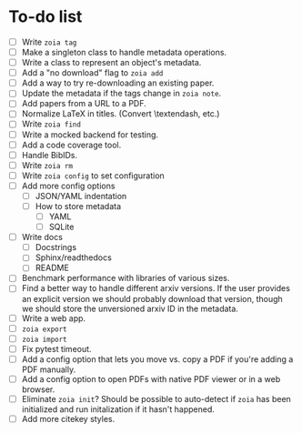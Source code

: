 # To-do list

* [ ] Write `zoia tag`
* [ ] Make a singleton class to handle metadata operations.
* [ ] Write a class to represent an object's metadata.
* [ ] Add a "no download" flag to `zoia add`
* [ ] Add a way to try re-downloading an existing paper.
* [ ] Update the metadata if the tags change in `zoia note`.
* [ ] Add papers from a URL to a PDF.
* [ ] Normalize LaTeX in titles.  (Convert \textendash, etc.)
* [ ] Write `zoia find`
* [ ] Write a mocked backend for testing.
* [ ] Add a code coverage tool.
* [ ] Handle BibIDs.
* [ ] Write `zoia rm`
* [ ] Write `zoia config` to set configuration
* [ ] Add more config options
    * [ ] JSON/YAML indentation
    * [ ] How to store metadata
        * [ ] YAML
        * [ ] SQLite
* [ ] Write docs
    * [ ] Docstrings
    * [ ] Sphinx/readthedocs
    * [ ] README
* [ ] Benchmark performance with libraries of various sizes.
* [ ] Find a better way to handle different arxiv versions.
        If the user provides an explicit version we should probably download
        that version, though we should store the unversioned arxiv ID in the
        metadata.
* [ ] Write a web app.
* [ ] `zoia export`
* [ ] `zoia import`
* [ ] Fix pytest timeout.
* [ ] Add a config option that lets you move vs. copy a PDF if you're adding a
      PDF manually.
* [ ] Add a config option to open PDFs with native PDF viewer or in a web
      browser.
* [ ] Eliminate `zoia init`?  Should be possible to auto-detect if `zoia` has
      been initialized and run initalization if it hasn't happened.
* [ ] Add more citekey styles.
